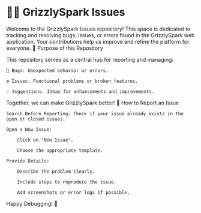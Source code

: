 # 🐻✨ GrizzlySpark Issues

Welcome to the GrizzlySpark Issues repository! This space is dedicated to tracking and resolving bugs, issues, or errors found in the GrizzlySpark web application. Your contributions help us improve and refine the platform for everyone.
🚀 Purpose of this Repository

This repository serves as a central hub for reporting and managing:

    🐞 Bugs: Unexpected behavior or errors.

    ⚙️ Issues: Functional problems or broken features.

    💡 Suggestions: Ideas for enhancements and improvements.

Together, we can make GrizzlySpark better!
📑 How to Report an Issue

    Search Before Reporting: Check if your issue already exists in the open or closed issues.

    Open a New Issue:

        Click on "New Issue".

        Choose the appropriate template.

    Provide Details:

        Describe the problem clearly.

        Include steps to reproduce the issue.

        Add screenshots or error logs if possible.

Happy Debugging! 🐾



